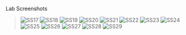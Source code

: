 Lab Screenshots
> ![SS17](https://github.com/Thamirawaran/VSD_SoC_Design/assets/107134124/7f770860-45e1-4761-a21f-20cb50c7c919)
> ![SS18](https://github.com/Thamirawaran/VSD_SoC_Design/assets/107134124/34002122-c4c3-4e87-9a29-fdecee192e55)
> ![SS19](https://github.com/Thamirawaran/VSD_SoC_Design/assets/107134124/d46733d5-87f3-489c-9e2f-371b9858fb23)
> ![SS20](https://github.com/Thamirawaran/VSD_SoC_Design/assets/107134124/0b9136a2-8e56-4a81-a98e-a886688e0eba)
> ![SS21](https://github.com/Thamirawaran/VSD_SoC_Design/assets/107134124/dfe852fb-5ca6-4644-ac4d-83a6033812cc)
> ![SS22](https://github.com/Thamirawaran/VSD_SoC_Design/assets/107134124/e9081972-a470-4e89-9789-63a92a397801)
> ![SS23](https://github.com/Thamirawaran/VSD_SoC_Design/assets/107134124/cf4c04c7-50c9-4dba-b725-768ccd744b35)
> ![SS24](https://github.com/Thamirawaran/VSD_SoC_Design/assets/107134124/459cf1dc-ad74-496c-b88d-1871ffe84547)
> ![SS25](https://github.com/Thamirawaran/VSD_SoC_Design/assets/107134124/1b9c3a28-2f70-4c98-87ea-2ab298007796)
> ![SS26](https://github.com/Thamirawaran/VSD_SoC_Design/assets/107134124/575fed43-9519-424f-9d2f-6dff7af96ba6)
> ![SS27](https://github.com/Thamirawaran/VSD_SoC_Design/assets/107134124/e161afe1-4ffe-4f57-a980-c089a30a26e8)
> ![SS28](https://github.com/Thamirawaran/VSD_SoC_Design/assets/107134124/cba73f77-6525-4bbe-8d45-077ae12b8445)
> ![SS29](https://github.com/Thamirawaran/VSD_SoC_Design/assets/107134124/bef52b7b-6494-4d5f-9289-012d3259ab94)












